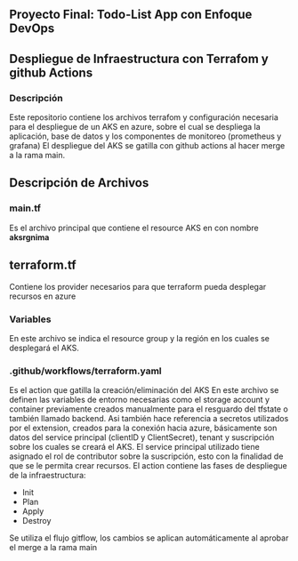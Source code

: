 ## Proyecto Final: Todo-List App con Enfoque DevOps

## Despliegue de Infraestructura con Terrafom y github Actions
### Descripción
Este repositorio contiene los archivos terrafom y configuración necesaria para el despliegue de un AKS en azure, sobre el cual se despliega la aplicación, base de datos y los componentes de monitoreo (prometheus y grafana)
El despliegue del AKS se gatilla con github actions al hacer merge a la rama main.
## Descripción de Archivos
### main.tf
Es el archivo principal que contiene el resource AKS en con nombre **aksrgnima**
## terraform.tf
Contiene los provider necesarios para que terraform pueda desplegar recursos en azure
### Variables
En este archivo se indica el resource group y la región en los cuales se desplegará el AKS.
### .github/workflows/terraform.yaml
Es el action que gatilla la creación/eliminación del AKS
En este archivo se definen las variables de entorno necesarias como el storage account y container previamente creados manualmente para el resguardo del tfstate o también llamado backend. Asi también hace referencia a secretos utilizados por el extension, creados para la conexión hacia azure, básicamente son datos del service principal (clientID y ClientSecret), tenant y suscripción sobre los cuales se creará el AKS.
El service principal utilizado tiene asignado el rol de contributor sobre la suscripción, esto con la finalidad de que se le permita crear recursos.
El action contiene las fases de despliegue de la infraestructura:
- Init
- Plan
- Apply
- Destroy

Se utiliza el flujo gitflow, los cambios se aplican automáticamente al aprobar el merge a la rama main